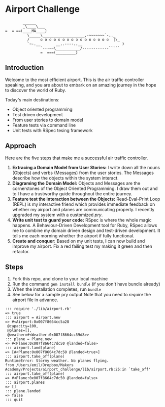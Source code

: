Airport Challenge
=================

```
        ______
        _\____\___
=  = ==(____MA____)
          \_____\___________________,-~~~~~~~`-.._
          /     o o o o o o o o o o o o o o o o  |\_
          `~-.__       __..----..__                  )
                `---~~\___________/------------`````
                =  ===(_________)

```

## Introduction

Welcome to the most efficient airport. This is the air traffic controller speaking, and you are about to embark on an amazing journey in the hope to discover the world of Ruby.



Today's main destinations:

* Object oriented programming
* Test driven development
* From user stories to domain model
* Feature tests via command line
* Unit tests with RSpec tesing framework

Approach
---------

Here are the five steps that make me a successful air traffic controller.

1. **Extracing a Domain Model from User Stories:** I write down all the nouns (Objects) and verbs (Messages) from the user stories. The Messages describe how the objects within the system interact.
2. **Diagraming the Domain Model:** Objects and Messages are the cornerstones of the Object Oriented Programming. I draw them out and to I have a trustworthy guide throughout the entire journey.
3. **Feature test the interaction between the Objects:** Read-Eval-Print Loop (REPL) is my interactive friend which provides immediate feedback on whether my airport and planes are communicating properly. I recently upgraded my system with a customized *pry*.
4. **Write unit test to guard your code:** RSpec is where the whole magic happens. A Behaviour-Driven Development tool for Ruby, RSpec allows me to combine my domain driven design and test-driven development. It tells me each morning whether the airport if fully functional.
5. **Create and conquer:** Based on my unit tests, I can now build and improve my airport. Fix a red failing test my making it green and then refactor.    

Steps
-------

1. Fork this repo, and clone to your local machine
2. Run the command `gem install bundle` (if you don't have bundle already)
3. When the installation completes, run `bundle`
4. See below for a sample pry output Note that you need to *require* the airport file in advance.

```
::: require './lib/airport.rb'
=> true
::: airport = Airport.new
=> #<Airport:0x007f8664cc5a28
 @capacity=100,
 @planes=[],
 @weather=#<Weather:0x007f8664cc59d8>>
::: plane = Plane.new
=> #<Plane:0x007f8664c7dc50 @landed=false>
::: airport.land(plane)
=> [#<Plane:0x007f8664c7dc50 @landed=true>]
::: airport.take_off(plane)
RuntimeError: Stormy weather. No planes flying.
from /Users/emil/Dropbox/Makers Academy/Projects/airport_challenge/lib/airport.rb:25:in `take_off'
::: airport.take_off(plane)
=> #<Plane:0x007f8664c7dc50 @landed=false>
::: airport.planes
=> []
::: plane.landed
=> false
::: quit
```
